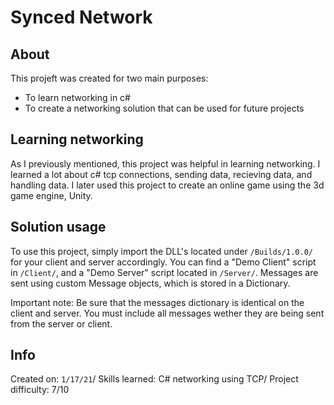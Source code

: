 # Synced Network

## About

This projeft was created for two main purposes:

- To learn networking in c#
- To create a networking solution that can be used for future projects

## Learning networking

As I previously mentioned, this project was helpful in learning networking. I learned a lot about c# tcp connections, sending data, recieving data, and handling data. I later used this project to create an online game using the 3d game engine, Unity.

## Solution usage

To use this project, simply import the DLL's located under `/Builds/1.0.0/` for your client and server accordingly. You can find a "Demo Client" script in `/Client/`, and a "Demo Server" script located in `/Server/`. Messages are sent using custom Message objects, which is stored in a Dictionary.

Important note: Be sure that the messages dictionary is identical on the client and server. You must include all messages wether they are being sent from the server or client.

## Info

Created on: `1/17/21`/
Skills learned: C# networking using TCP/
Project difficulty: 7/10
